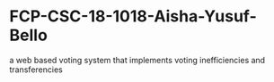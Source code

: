 # FCP-CSC-18-1018-Aisha-Yusuf-Bello
a web based voting system that implements voting inefficiencies and transferencies
